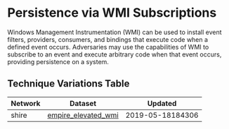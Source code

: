 # Persistence via WMI Subscriptions

Windows Management Instrumentation (WMI) can be used to install event filters, providers, consumers, and bindings that execute code when a defined event occurs. Adversaries may use the capabilities of WMI to subscribe to an event and execute arbitrary code when that event occurs, providing persistence on a system.

## Technique Variations Table

| Network | Dataset | Updated |
| ------- | --------- | ------- |
| shire | [empire_elevated_wmi](./empire_elevated_wmi.md) | 2019-05-18184306 |